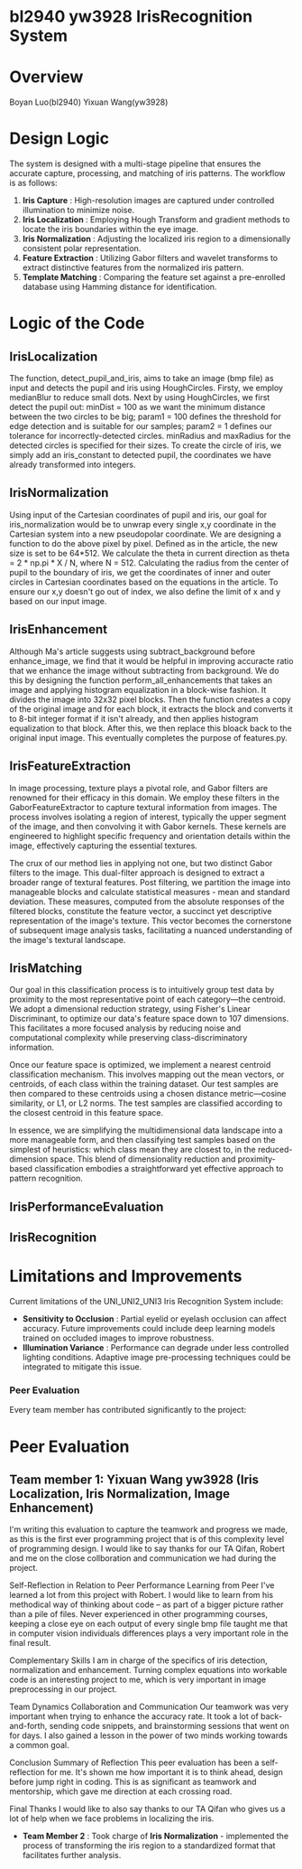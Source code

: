 # bl2940 yw3928 IrisRecognition System

# Overview

Boyan Luo(bl2940) Yixuan Wang(yw3928)

# Design Logic

The system is designed with a multi-stage pipeline that ensures the accurate capture, processing, and matching of iris patterns. The workflow is as follows:

1. **Iris Capture** : High-resolution images are captured under controlled illumination to minimize noise.
2. **Iris Localization** : Employing Hough Transform and gradient methods to locate the iris boundaries within the eye image.
3. **Iris Normalization** : Adjusting the localized iris region to a dimensionally consistent polar representation.
4. **Feature Extraction** : Utilizing Gabor filters and wavelet transforms to extract distinctive features from the normalized iris pattern.
5. **Template Matching** : Comparing the feature set against a pre-enrolled database using Hamming distance for identification.

# Logic of the Code

## IrisLocalization

The function, detect_pupil_and_iris, aims to take an image (bmp file) as input and detects the pupil and iris using HoughCircles. Firsty, we employ medianBlur to reduce small dots. Next by using HoughCircles, we first detect the pupil out: minDist = 100 as we want the minimum distance between the two circles to be big; param1 = 100 defines the threshold for edge detection and is suitable for our samples; param2 = 1 defines our tolerance for incorrectly-detected circles. minRadius and maxRadius for the detected circles is specified for their sizes. To create the circle of iris, we simply add an iris_constant to detected pupil, the coordinates we have already transformed into integers.


## IrisNormalization

Using input of the Cartesian coordinates of pupil and iris, our goal for iris_normalization would be to unwrap every single x,y coordinate in the Cartesian system into a new pseudopolar coordinate. We are designing a function to do the above pixel by pixel. Defined as in the article, the new size is set to be 64*512. We calculate the theta in current direction as theta = 2 * np.pi * X / N, where N = 512. Calculating the radius from the center of pupil to the boundary of iris, we get the coordinates of inner and outer circles in Cartesian coordinates based on the equations in the article. To ensure our x,y doesn't go out of index, we also define the limit of x and y based on our input image.


## IrisEnhancement

Although Ma's article suggests using subtract_background before enhance_image, we find that it would be helpful in improving accuracte ratio that we enhance the image without subtracting from background. We do this by designing the function perform_all_enhancements that takes an image and applying histogram equalization in a block-wise fashion. It divides the image into 32x32 pixel blocks. Then the function creates a copy of the original image and for each block, it extracts the block and converts it to 8-bit integer format if it isn't already, and then applies histogram equalization to that block. After this, we then replace this bloack back to the original input image. This eventually completes the purpose of features.py.


## IrisFeatureExtraction

In image processing, texture plays a pivotal role, and Gabor filters are renowned for their efficacy in this domain. We employ these filters in the GaborFeatureExtractor to capture textural information from images. The process involves isolating a region of interest, typically the upper segment of the image, and then convolving it with Gabor kernels. These kernels are engineered to highlight specific frequency and orientation details within the image, effectively capturing the essential textures.

The crux of our method lies in applying not one, but two distinct Gabor filters to the image. This dual-filter approach is designed to extract a broader range of textural features. Post filtering, we partition the image into manageable blocks and calculate statistical measures - mean and standard deviation. These measures, computed from the absolute responses of the filtered blocks, constitute the feature vector, a succinct yet descriptive representation of the image's texture. This vector becomes the cornerstone of subsequent image analysis tasks, facilitating a nuanced understanding of the image's textural landscape.


## IrisMatching

Our goal in this classification process is to intuitively group test data by proximity to the most representative point of each category—the centroid. We adopt a dimensional reduction strategy, using Fisher's Linear Discriminant, to optimize our data's feature space down to 107 dimensions. This facilitates a more focused analysis by reducing noise and computational complexity while preserving class-discriminatory information.

Once our feature space is optimized, we implement a nearest centroid classification mechanism. This involves mapping out the mean vectors, or centroids, of each class within the training dataset. Our test samples are then compared to these centroids using a chosen distance metric—cosine similarity, or L1, or L2 norms. The test samples are classified according to the closest centroid in this feature space.

In essence, we are simplifying the multidimensional data landscape into a more manageable form, and then classifying test samples based on the simplest of heuristics: which class mean they are closest to, in the reduced-dimension space. This blend of dimensionality reduction and proximity-based classification embodies a straightforward yet effective approach to pattern recognition.


## IrisPerformanceEvaluation



## IrisRecognition




# Limitations and Improvements

Current limitations of the UNI_UNI2_UNI3 Iris Recognition System include:

* **Sensitivity to Occlusion** : Partial eyelid or eyelash occlusion can affect accuracy. Future improvements could include deep learning models trained on occluded images to improve robustness.
* **Illumination Variance** : Performance can degrade under less controlled lighting conditions. Adaptive image pre-processing techniques could be integrated to mitigate this issue.

### Peer Evaluation

Every team member has contributed significantly to the project:

# Peer Evaluation
## Team member 1: Yixuan Wang yw3928 (Iris Localization, Iris Normalization, Image Enhancement)
I'm writing this evaluation to capture the teamwork and progress we made, as this is the first ever programming project that is of this complexity level of programming design. I would like to say thanks for our TA Qifan, Robert and me on the close collboration and communication we had during the project. 

Self-Reflection in Relation to Peer Performance
Learning from Peer
I've learned a lot from this project with Robert. I would like to learn from his methodical way of thinking about code – as part of a bigger picture rather than a pile of files. Never experienced in other programming courses, keeping a close eye on each output of every single bmp file taught me that in computer vision individuals differences plays a very important role in the final result.

Complementary Skills
I am in charge of the specifics of iris detection, normalization and enhancement. Turning complex equations into workable code is an interesting project to me,  which is very important in image preprocessing in our project. 

Team Dynamics
Collaboration and Communication
Our teamwork was very important when trying to enhance the accuracy rate. It took a lot of back-and-forth, sending code snippets, and brainstorming sessions that went on for days. I also gained a lesson in the power of two minds working towards a common goal.

Conclusion
Summary of Reflection
This peer evaluation has been a self-reflection for me. It's shown me how important it is to think ahead, design before jump right in coding. This is as significant as teamwork and mentorship, which gave me direction at each crossing road.

Final Thanks
I would like to also say thanks to our TA Qifan who gives us a lot of help when we face problems in localizing the iris. 

* **Team Member 2** : Took charge of **Iris Normalization** - implemented the process of transforming the iris region to a standardized format that facilitates further analysis.

